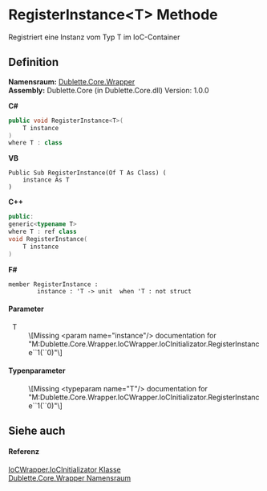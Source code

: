 # RegisterInstance&lt;T&gt; Methode


Registriert eine Instanz vom Typ T im IoC-Container



## Definition
**Namensraum:** <a href="b632e171-a31d-f133-51da-48d1493f66e8">Dublette.Core.Wrapper</a>  
**Assembly:** Dublette.Core (in Dublette.Core.dll) Version: 1.0.0

**C#**
``` C#
public void RegisterInstance<T>(
	T instance
)
where T : class

```
**VB**
``` VB
Public Sub RegisterInstance(Of T As Class) ( 
	instance As T
)
```
**C++**
``` C++
public:
generic<typename T>
where T : ref class
void RegisterInstance(
	T instance
)
```
**F#**
``` F#
member RegisterInstance : 
        instance : 'T -> unit  when 'T : not struct
```



#### Parameter
<dl><dt>  T</dt><dd>\[Missing &lt;param name="instance"/&gt; documentation for "M:Dublette.Core.Wrapper.IoCWrapper.IoCInitializator.RegisterInstance``1(``0)"\]</dd></dl>

#### Typenparameter
<dl><dt /><dd>\[Missing &lt;typeparam name="T"/&gt; documentation for "M:Dublette.Core.Wrapper.IoCWrapper.IoCInitializator.RegisterInstance``1(``0)"\]</dd></dl>

## Siehe auch


#### Referenz
<a href="ee3e36e4-3704-7fb6-636a-4d953e75ad88">IoCWrapper.IoCInitializator Klasse</a>  
<a href="b632e171-a31d-f133-51da-48d1493f66e8">Dublette.Core.Wrapper Namensraum</a>  
